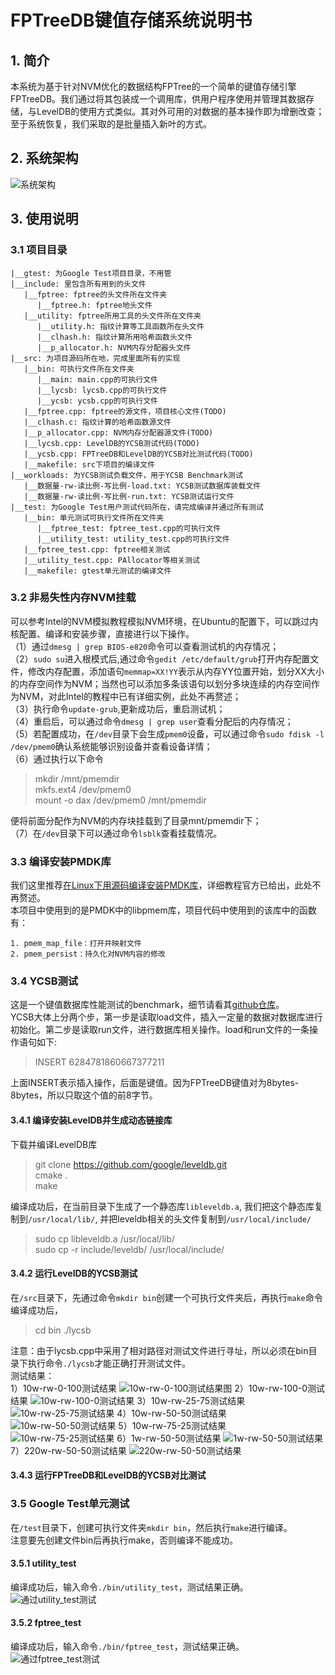 # FPTreeDB键值存储系统说明书

## 1. 简介
本系统为基于针对NVM优化的数据结构FPTree的一个简单的键值存储引擎FPTreeDB。我们通过将其包装成一个调用库，供用户程序使用并管理其数据存储，与LevelDB的使用方式类似。其对外可用的对数据的基本操作即为增删改查；至于系统恢复，我们采取的是批量插入新叶的方式。

## 2. 系统架构
![系统架构](https://github.com/ZhangJiaQiao/2019-DBMS-Project/raw/master/asset/FPTreeDB.png "系统架构")

## 3. 使用说明
### 3.1 项目目录
```
|__gtest: 为Google Test项目目录，不用管  
|__include: 里包含所有用到的头文件  
   |__fptree: fptree的头文件所在文件夹  
      |__fptree.h: fptree地头文件  
   |__utility: fptree所用工具的头文件所在文件夹  
      |__utility.h: 指纹计算等工具函数所在头文件  
      |__clhash.h: 指纹计算所用哈希函数头文件  
      |__p_allocator.h: NVM内存分配器头文件  
|__src: 为项目源码所在地，完成里面所有的实现  
   |__bin: 可执行文件所在文件夹
      |__main: main.cpp的可执行文件
      |__lycsb: lycsb.cpp的可执行文件
      |__ycsb: ycsb.cpp的可执行文件
   |__fptree.cpp: fptree的源文件，项目核心文件(TODO)  
   |__clhash.c: 指纹计算的哈希函数源文件  
   |__p_allocator.cpp: NVM内存分配器源文件(TODO)  
   |__lycsb.cpp: LevelDB的YCSB测试代码(TODO)  
   |__ycsb.cpp: FPTreeDB和LevelDB的YCSB对比测试代码(TODO)  
   |__makefile: src下项目的编译文件  
|__workloads: 为YCSB测试负载文件，用于YCSB Benchmark测试  
   |__数据量-rw-读比例-写比例-load.txt: YCSB测试数据库装载文件  
   |__数据量-rw-读比例-写比例-run.txt: YCSB测试运行文件  
|__test: 为Google Test用户测试代码所在，请完成编译并通过所有测试  
   |__bin: 单元测试可执行文件所在文件夹
      |__fptree_test: fptree_test.cpp的可执行文件
      |__utility_test: utility_test.cpp的可执行文件
   |__fptree_test.cpp: fptree相关测试  
   |__utility_test.cpp: PAllocator等相关测试  
   |__makefile: gtest单元测试的编译文件 
```
### 3.2 非易失性内存NVM挂载
可以参考Intel的NVM模拟教程模拟NVM环境，在Ubuntu的配置下，可以跳过内核配置、编译和安装步骤，直接进行以下操作。  
（1）通过```dmesg | grep BIOS-e820```命令可以查看测试机的内存情况；  
（2）```sudo su```进入根模式后,通过命令```gedit /etc/default/grub```打开内存配置文件，修改内存配置，添加语句```memmap=XX!YY```表示从内存YY位置开始，划分XX大小的内存空间作为NVM；当然也可以添加多条该语句以划分多块连续的内存空间作为NVM，对此Intel的教程中已有详细实例，此处不再赘述；  
（3）执行命令```update-grub```,更新成功后，重启测试机；  
（4）重启后，可以通过命令```dmesg | grep user```查看分配后的内存情况；  
（5）若配置成功，在```/dev```目录下会生成```pmem0```设备，可以通过命令```sudo fdisk -l /dev/pmem0```确认系统能够识别设备并查看设备详情；  
（6）通过执行以下命令
> mkdir /mnt/pmemdir  
  mkfs.ext4 /dev/pmem0  
  mount -o dax /dev/pmem0 /mnt/pmemdir  

便将前面分配作为NVM的内存块挂载到了目录mnt/pmemdir下；  
（7）在```/dev```目录下可以通过命令```lsblk```查看挂载情况。
### 3.3 编译安装PMDK库
我们这里推荐[在Linux下用源码编译安装PMDK库](https://docs.pmem.io/getting-started-guide/installing-pmdk/compiling-pmdk-from-source#compile)，详细教程官方已给出，此处不再赘述。  
本项目中使用到的是PMDK中的libpmem库，项目代码中使用到的该库中的函数有：  
```
1. pmem_map_file：打开并映射文件
2. pmem_persist：持久化对NVM内容的修改
```
### 3.4 YCSB测试
这是一个键值数据库性能测试的benchmark，细节请看其[github仓库](https://github.com/brianfrankcooper/YCSB)。  
YCSB大体上分两个步，第一步是读取load文件，插入一定量的数据对数据库进行初始化。第二步是读取run文件，进行数据库相关操作。load和run文件的一条操作语句如下:
> INSERT 6284781860667377211

上面INSERT表示插入操作，后面是键值。因为FPTreeDB键值对为8bytes-8bytes，所以只取这个值的前8字节。  
#### 3.4.1 编译安装LevelDB并生成动态链接库
下载并编译LevelDB库
> git clone https://github.com/google/leveldb.git  
  cmake .  
  make

编译成功后，在当前目录下生成了一个静态库```libleveldb.a```, 我们把这个静态库复制到```/usr/local/lib/```, 并把leveldb相关的头文件复制到```/usr/local/include/```
> sudo cp libleveldb.a /usr/local/lib/  
  sudo cp -r include/leveldb/ /usr/local/include/

#### 3.4.2 运行LevelDB的YCSB测试
在```/src```目录下，先通过命令```mkdir bin```创建一个可执行文件夹后，再执行```make```命令  
编译成功后，
> cd bin
  ./lycsb

注意：由于lycsb.cpp中采用了相对路径对测试文件进行寻址，所以必须在bin目录下执行命令```./lycsb```才能正确打开测试文件。  
测试结果：  
1）10w-rw-0-100测试结果
![10w-rw-0-100测试结果图](https://github.com/Bedmote/DB-Go-Go-Go/raw/master/10w-rw-0-100.png "10w-rw-0-100测试结果图")
2）10w-rw-100-0测试结果
![10w-rw-100-0测试结果](https://github.com/Bedmote/DB-Go-Go-Go/raw/master/10w-rw-100-0.png "10w-rw-100-0测试结果")
3）10w-rw-25-75测试结果
![10w-rw-25-75测试结果](https://github.com/Bedmote/DB-Go-Go-Go/raw/master/10w-rw-25-75.png "10w-rw-25-75测试结果")
4）10w-rw-50-50测试结果
![10w-rw-50-50测试结果](https://github.com/Bedmote/DB-Go-Go-Go/raw/master/10w-rw-50-50.png "10w-rw-50-50测试结果")
5）10w-rw-75-25测试结果
![10w-rw-75-25测试结果](https://github.com/Bedmote/DB-Go-Go-Go/raw/master/10w-rw-75-25.png "10w-rw-75-25测试结果")
6）1w-rw-50-50测试结果
![1w-rw-50-50测试结果](https://github.com/Bedmote/DB-Go-Go-Go/raw/master/1w-rw-50-50.png "1w-rw-50-50测试结果")
7）220w-rw-50-50测试结果
![220w-rw-50-50测试结果](https://github.com/Bedmote/DB-Go-Go-Go/raw/master/220w-rw-50-50.png "220w-rw-50-50测试结果")
#### 3.4.3 运行FPTreeDB和LevelDB的YCSB对比测试

### 3.5 Google Test单元测试
在```/test```目录下，创建可执行文件夹```mkdir bin```，然后执行```make```进行编译。  
注意要先创建文件bin后再执行make，否则编译不能成功。
#### 3.5.1 utility_test
编译成功后，输入命令```./bin/utility_test```，测试结果正确。  
![通过utility_test测试](https://github.com/Bedmote/DB-Go-Go-Go/raw/master/%E9%80%9A%E8%BF%87utility_test%E6%B5%8B%E8%AF%95.png "通过utility_test测试")
#### 3.5.2 fptree_test
编译成功后，输入命令```./bin/fptree_test```，测试结果正确。
![通过fptree_test测试](https://github.com/Bedmote/DB-Go-Go-Go/raw/master/%E9%80%9A%E8%BF%87fptree_test.png "通过fptree_test测试")
